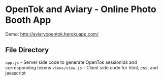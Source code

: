 # OpenTok and Aviary - Online Photo Booth App
Demo: http://aviaryopentok.herokuapp.com/

## File Directory
`app.js` - Server side code to generate OpenTok sessionIds and corresponding tokens
`views/view.js` - Client side code for html, css, and javascript
